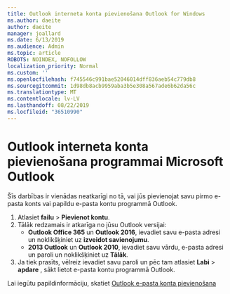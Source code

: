 ```yaml
---
title: Outlook interneta konta pievienošana Outlook for Windows
ms.author: daeite
author: daeite
manager: joallard
ms.date: 6/13/2019
ms.audience: Admin
ms.topic: article
ROBOTS: NOINDEX, NOFOLLOW
localization_priority: Normal
ms.custom: ''
ms.openlocfilehash: f745546c991bae52046014dff836aeb54c779db8
ms.sourcegitcommit: 1d98db8acb9959aba3b5e308a567ade6b62da56c
ms.translationtype: MT
ms.contentlocale: lv-LV
ms.lasthandoff: 08/22/2019
ms.locfileid: "36510990"
---
```

# <a name="add-your-outlook-on-the-web-account-to-outlook"></a>Outlook interneta konta pievienošana programmai Microsoft Outlook

Šīs darbības ir vienādas neatkarīgi no tā, vai jūs pievienojat savu pirmo e-pasta konts vai papildu e-pasta kontu programmā Outlook.

1. Atlasiet **failu** > **Pievienot kontu**.
1. Tālāk redzamais ir atkarīga no jūsu Outlook versijai:
    - **Outlook Office 365** un **Outlook 2016**, ievadiet savu e-pasta adresi un noklikšķiniet uz **izveidot savienojumu**.
    - **2013 Outlook** un **Outlook 2010**, ievadiet savu vārdu, e-pasta adresi un paroli un noklikšķiniet uz **Tālāk**.
1. Ja tiek prasīts, vēlreiz ievadiet savu paroli un pēc tam atlasiet **Labi** > **apdare** , sākt lietot e-pasta kontu programmā Outlook.

Lai iegūtu papildinformāciju, skatiet [Outlook e-pasta konta pievienošana](https://support.office.com/article/6e27792a-9267-4aa4-8bb6-c84ef146101b)